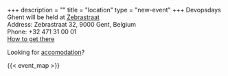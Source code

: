 +++
description = ""
title = "location"
type = "new-event"
+++
Devopsdays Ghent will be held at <a href="http://www.zebrastraat.be">Zebrastraat</a><br />
Address: Zebrastraat 32, 9000 Gent, Belgium<br />
Phone: +32 471 31 00 01<br />
<a href="http://www.zebrastraat.be/pages/routebeschrijving.html" target="_new">How to get there</a>

Looking for <a href="https://visit.gent.be/en/accommodation">accomodation</a>?

{{< event_map >}}